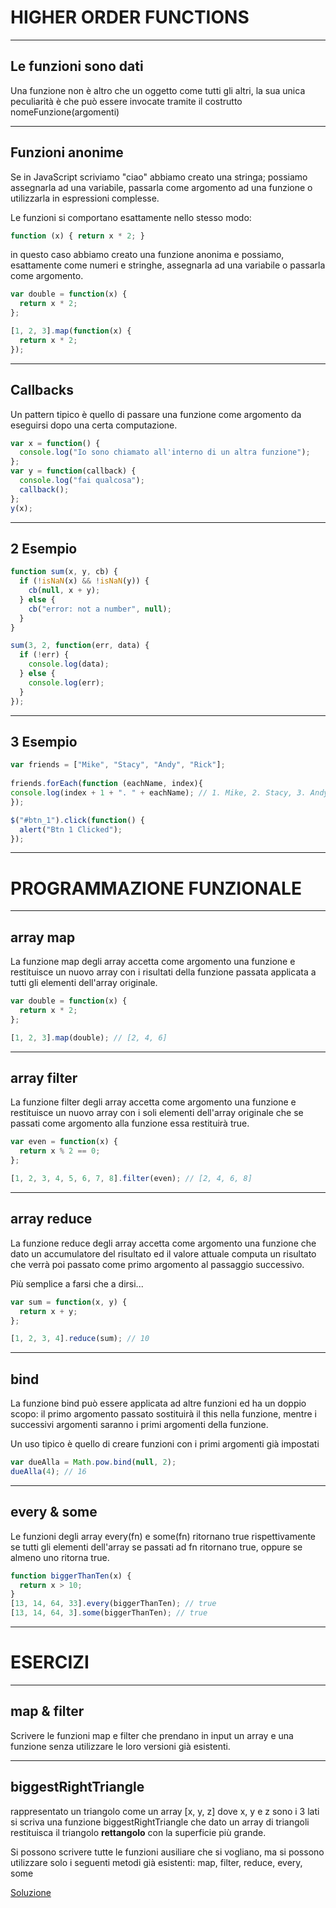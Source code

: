 # HIGHER ORDER FUNCTIONS

---

## Le funzioni sono dati

Una funzione non è altro che un oggetto come tutti gli altri, la sua unica peculiarità è che può essere invocate tramite il costrutto nomeFunzione(argomenti)

---

## Funzioni anonime

Se in JavaScript scriviamo "ciao" abbiamo creato una stringa; possiamo assegnarla ad una variabile, passarla come argomento ad una funzione o utilizzarla in espressioni complesse.

Le funzioni si comportano esattamente nello stesso modo:

```javascript
function (x) { return x * 2; }
```

in questo caso abbiamo creato una funzione anonima e possiamo, esattamente come numeri e stringhe, assegnarla ad una variabile o passarla come argomento.

```javascript
var double = function(x) {
  return x * 2;
};

[1, 2, 3].map(function(x) {
  return x * 2;
});
```

---

## Callbacks

Un pattern tipico è quello di passare una funzione come argomento da eseguirsi dopo una certa computazione.

```javascript
var x = function() {
  console.log("Io sono chiamato all'interno di un altra funzione");
};
var y = function(callback) {
  console.log("fai qualcosa");
  callback();
};
y(x);
```

---

## 2 Esempio

```javascript
function sum(x, y, cb) {
  if (!isNaN(x) && !isNaN(y)) {
    cb(null, x + y);
  } else {
    cb("error: not a number", null);
  }
}

sum(3, 2, function(err, data) {
  if (!err) {
    console.log(data);
  } else {
    console.log(err);
  }
});
```

---

## 3 Esempio

```javascript
var friends = ["Mike", "Stacy", "Andy", "Rick"];
​
friends.forEach(function (eachName, index){
console.log(index + 1 + ". " + eachName); // 1. Mike, 2. Stacy, 3. Andy, 4. Rick​
});
```

```javascript
$("#btn_1").click(function() {
  alert("Btn 1 Clicked");
});
```

---

# PROGRAMMAZIONE FUNZIONALE

---

## array map

La funzione map degli array accetta come argomento una funzione e restituisce un nuovo array con i risultati della funzione passata applicata a tutti gli elementi dell'array originale.

```javascript
var double = function(x) {
  return x * 2;
};

[1, 2, 3].map(double); // [2, 4, 6]
```

---

## array filter

La funzione filter degli array accetta come argomento una funzione e restituisce un nuovo array con i soli elementi dell'array originale che se passati come argomento alla funzione essa restituirà true.

```javascript
var even = function(x) {
  return x % 2 == 0;
};

[1, 2, 3, 4, 5, 6, 7, 8].filter(even); // [2, 4, 6, 8]
```

---

## array reduce

La funzione reduce degli array accetta come argomento una funzione che dato un accumulatore del risultato ed il valore attuale computa un risultato che verrà poi passato come primo argomento al passaggio successivo.

Più semplice a farsi che a dirsi...

```javascript
var sum = function(x, y) {
  return x + y;
};

[1, 2, 3, 4].reduce(sum); // 10
```

---

## bind

La funzione bind può essere applicata ad altre funzioni ed ha un doppio scopo:
il primo argomento passato sostituirà il this nella funzione, mentre i successivi
argomenti saranno i primi argomenti della funzione.

Un uso tipico è quello di creare funzioni con i primi argomenti già impostati

```javascript
var dueAlla = Math.pow.bind(null, 2);
dueAlla(4); // 16
```

---

## every & some

Le funzioni degli array every(fn) e some(fn) ritornano true rispettivamente se
tutti gli elementi dell'array se passati ad fn ritornano true, oppure se almeno
uno ritorna true.

```javascript
function biggerThanTen(x) {
  return x > 10;
}
[13, 14, 64, 33].every(biggerThanTen); // true
[13, 14, 64, 3].some(biggerThanTen); // true
```

---

# ESERCIZI

---

## map & filter

Scrivere le funzioni map e filter che prendano in input un array e una funzione
senza utilizzare le loro versioni già esistenti.

---

## biggestRightTriangle

rappresentato un triangolo come un array [x, y, z] dove x, y e z sono i 3 lati
si scriva una funzione biggestRightTriangle che dato un array di triangoli
restituisca il triangolo **rettangolo** con la superficie più grande.

Si possono scrivere tutte le funzioni ausiliare che si vogliano, ma si possono
utilizzare solo i seguenti metodi già esistenti: map, filter, reduce, every,
some

[Soluzione](http://jsbin.com/toqoco/edit?js,console)
